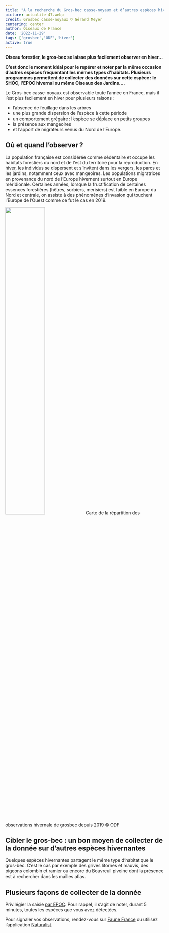 ```yaml
---
title: "A la recherche du Gros-bec casse-noyaux et d’autres espèces hivernantes"
picture: actualite-47.webp
credit: Grosbec casse-noyaux © Gérard Meyer
centering: center
author: Oiseaux de France
date: '2022-11-29'
tags: ['grosbec','ODF','hiver']
active: true
---
```


**Oiseau forestier, le gros-bec se laisse plus facilement observer en hiver...**

**C’est donc le moment idéal pour le repérer et noter par la même occasion d’autres espèces fréquentant les mêmes types d’habitats. Plusieurs programmes permettent de collecter des données sur cette espèce : le SHOC, l’EPOC hivernal ou même Oiseaux des Jardins.…**

Le Gros-bec casse-noyaux est observable toute l’année en France, mais il l’est plus facilement en hiver pour plusieurs raisons :  
- l’absence de feuillage dans les arbres 
- une plus grande dispersion de l’espèce à cette période 
- un comportement grégaire : l’espèce se déplace en petits groupes  
- la présence aux mangeoires 
- et l’apport de migrateurs venus du Nord de l’Europe. 

## Où et quand l’observer ?  

La population française est considérée comme sédentaire et occupe les habitats forestiers du nord et de l’est du territoire pour la reproduction. En hiver, les individus se dispersent et s’invitent dans les vergers, les parcs et les jardins, notamment ceux avec mangeoires. Les populations migratrices en provenance du nord de l’Europe hivernent surtout en Europe méridionale. Certaines années, lorsque la fructification de certaines essences forestières (hêtres, sorbiers, merisiers) est faible en Europe du Nord et centrale, on assiste à des phénomènes d’invasion qui touchent l’Europe de l’Ouest comme ce fut le cas en 2019. 


<img class="InformativePagePicture" style="width: 50%" src="/news/actualite-47-cartegrosbec.webp"/>
<span class="InformativePagePictureLegend">Carte de la répartition des observations hivernale de grosbec depuis 2019 © ODF</span>

## Cibler le gros-bec : un bon moyen de collecter de la donnée sur d’autres espèces hivernantes 

Quelques espèces hivernantes partagent le même type d’habitat que le gros-bec. C’est le cas par exemple des grives litornes et mauvis, des pigeons colombin et ramier ou encore du Bouvreuil pivoine dont la présence est à rechercher dans les mailles atlas.  

## Plusieurs façons de collecter de la donnée 

Privilégier la saisie [par EPOC](https://www.oiseauxdefrance.org/get-involved/epoc). Pour rappel, il s’agit de noter, durant 5 minutes, toutes les espèces que vous avez détectées. 

Pour signaler vos observations, rendez-vous sur [Faune France](https://www.faune-france.org/) ou utilisez l’application [Naturalist](https://www.faune-france.org/index.php?m_id=20047).  

 